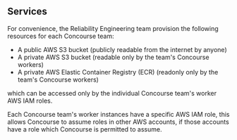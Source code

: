 ## Services

For convenience, the Reliability Engineering team provision the following
resources for each Concourse team:

- A public AWS S3 bucket (publicly readable from the internet by anyone)
- A private AWS S3 bucket (readable only by the team's Concourse workers)
- A private AWS Elastic Container Registry (ECR) (readonly only by the team's Concourse workers)

which can be accessed only by the individual Concourse team's worker AWS IAM roles.

Each Concourse team's worker instances have a specific AWS IAM role, this
allows Concourse to assume roles in other AWS accounts, if those accounts have
a role which Concourse is permitted to assume.
